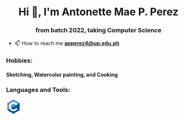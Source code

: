 <h1 align="center">Hi 👋, I'm Antonette Mae P. Perez</h1>
<h3 align="center">from batch 2022, taking Computer Science</h3>

- 📫 How to reach me **apperez4@up.edu.ph**

<h3 align="left">Hobbies:</h3>
<p align="left">
</p>
<h4 align="left">Sketching, Watercolor painting, and Cooking</h4>

<h3 align="left">Languages and Tools:</h3>
<p align="left"> <a href="https://www.cprogramming.com/" target="_blank" rel="noreferrer"> <img src="https://raw.githubusercontent.com/devicons/devicon/master/icons/c/c-original.svg" alt="c" width="40" height="40"/> </a> </p>

